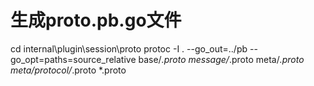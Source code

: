 # 生成proto.pb.go文件

cd internal\plugin\session\proto
protoc -I .  --go_out=../pb --go_opt=paths=source_relative base/*.proto message/*.proto meta/*.proto meta/protocol/*.proto *.proto
